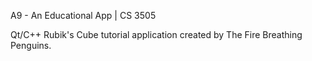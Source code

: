 A9 - An Educational App | CS 3505

Qt/C++ Rubik's Cube tutorial application created by The Fire Breathing Penguins.
